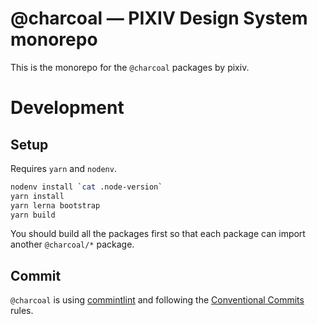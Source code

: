 # @charcoal ― PIXIV Design System monorepo

This is the monorepo for the `@charcoal` packages by pixiv.

# Development

## Setup

Requires `yarn` and `nodenv`.

```sh
nodenv install `cat .node-version`
yarn install
yarn lerna bootstrap
yarn build
```

You should build all the packages first so that each package can import another `@charcoal/*`
package.

## Commit

`@charcoal` is using [commintlint](https://github.com/conventional-changelog/commitlint) and
following the [Conventional Commits](https://www.conventionalcommits.org/ja/v1.0.0/) rules.
